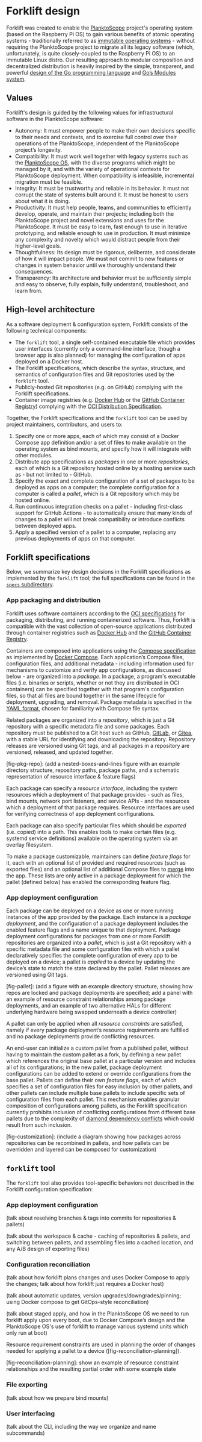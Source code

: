 # Forklift design

Forklift was created to enable the [PlanktoScope](https://www.planktoscope.org/) project's operating system (based on the Raspberry Pi OS) to gain various benefits of atomic operating systems - traditionally referred to as [immutable operating systems](https://ceur-ws.org/Vol-3386/paper9.pdf) - without requiring the PlanktoScope project to migrate all its legacy software (which, unfortunately, is quite closely-coupled to the Raspberry Pi OS) to an immutable Linux distro. Our resulting approach to modular composition and decentralized distribution is heavily inspired by the simple, transparent, and powerful [design of the Go programming language](https://cacm.acm.org/magazines/2022/5/260357-the-go-programming-language-and-environment/fulltext) and [Go’s Modules system](https://go.dev/doc/modules/developing).

## Values

Forklift's design is guided by the following values for infrastructural software in the PlanktoScope software:

- Autonomy: It must empower people to make their own decisions specific to their needs and contexts, and to exercise full control over their operations of the PlanktoScope, independent of the PlanktoScope project’s longevity.
- Compatibility: It must work well together with legacy systems such as the [PlanktoScope OS](https://docs-edge.planktoscope.community/reference/software/architecture/os/), with the diverse programs which might be managed by it, and with the variety of operational contexts for PlanktoScope deployment. When compatibility is infeasible, incremental migration must be feasible.
- Integrity: It must be trustworthy and reliable in its behavior. It must not corrupt the state of systems built around it. It must be honest to users about what it is doing.
- Productivity: It must help people, teams, and communities to efficiently develop, operate, and maintain their projects; including both the PlanktoScope project and novel extensions and uses for the PlanktoScope. It must be easy to learn, fast enough to use in iterative prototyping, and reliable enough to use in production. It must minimize any complexity and novelty which would distract people from their higher-level goals.
- Thoughtfulness: Its design must be rigorous, deliberate, and considerate of how it will impact people. We must not commit to new features or changes in system behavior until we thoroughly understand their consequences.
- Transparency: Its architecture and behavior must be sufficiently simple and easy to observe, fully explain, fully understand, troubleshoot, and learn from.

## High-level architecture

As a software deployment & configuration system, Forklift consists of the following technical components:

- The `forklift` tool, a single self-contained executable file which provides user interfaces (currently only a command-line interface, though a browser app is also planned) for managing the configuration of apps deployed on a Docker host.
- The Forklift specifications, which describe the syntax, structure, and semantics of configuration files and Git repositories used by the `forklift` tool.
- Publicly-hosted Git repositories (e.g. on GitHub) complying with the Forklift specifications.
- Container image registries (e.g. [Docker Hub](https://hub.docker.com/) or the [GitHub Container Registry](https://github.com/features/packages)) complying with the [OCI Distribution Specification](https://github.com/opencontainers/distribution-spec).

Together, the Forklift specifications and the `forklift` tool can be used by project maintainers, contributors, and users to:

1. Specify one or more apps, each of which may consist of a Docker Compose app definition and/or a set of files to make available on the operating system as bind mounts, and specify how it will integrate with other modules.
2. Distribute app specifications as *packages* in one or more *repositories*, each of which is a Git repository hosted online by a hosting service such as - but not limited to - GitHub.
3. Specify the exact and complete configuration of a set of packages to be deployed as apps on a computer; the complete configuration for a computer is called a *pallet*, which is a Git repository which may be hosted online.
4. Run continuous integration checks on a pallet - including first-class support for GitHub Actions - to automatically ensure that many kinds of changes to a pallet will not break compatibility or introduce conflicts between deployed apps.
5. Apply a specified version of a pallet to a computer, replacing any previous deployments of apps on that computer.

## Forklift specifications

Below, we summarize key design decisions in the Forklift specifications as implemented by the `forklift` tool; the full specifications can be found in the [`specs` subdirectory](./specs).

### App packaging and distribution

Forklift uses software containers according to the [OCI specifications](https://github.com/opencontainers) for packaging, distributing, and running containerized software. Thus, Forklift is compatible with the vast collection of open-source applications distributed through container registries such as [Docker Hub](https://hub.docker.com/) and the [GitHub Container Registry](https://docs.github.com/en/packages/working-with-a-github-packages-registry/working-with-the-container-registry).

Containers are composed into applications using the [Compose specification](https://github.com/compose-spec/compose-spec) as implemented by [Docker Compose](https://github.com/docker/compose). Each application’s Compose files, configuration files, and additional metadata - including information used for mechanisms to customize and verify app configurations, as discussed below - are organized into a *package*. In a package, a program's executable files (i.e. binaries or scripts, whether or not they are distributed in OCI containers) can be specified together with that program's configuration files, so that all files are bound together in the same lifecycle for deployment, upgrading, and removal. Package metadata is specified in the [YAML format](https://github.com/yaml/yaml-spec), chosen for familiarity with Compose file syntax.

Related packages are organized into a *repository*, which is just a Git repository with a specific metadata file and some packages. Each repository must be published to a Git host such as GitHub, [GitLab](https://gitlab.com/gitlab-org/gitlab), or [Gitea](https://github.com/go-gitea/gitea), with a stable URL for identifying and downloading the repository. Repository releases are versioned using Git tags, and all packages in a repository are versioned, released, and updated together.

[fig-pkg-repo]: (add a nested-boxes-and-lines figure with an example directory structure, repository paths, package paths, and a schematic representation of resource interface & feature flags)

Each package can specify a *resource interface*, including the system resources which a deployment of that package provides - such as files, bind mounts, network port listeners, and service APIs - and the resources which a deployment of that package requires. Resource interfaces are used for verifying correctness of app deployment configurations.

Each package can also specify particular files which should be *exported* (i.e. copied) into a path. This enables tools to make certain files (e.g. systemd service definitions) available on the operating system via an overlay filesystem.

To make a package customizable, maintainers can define *feature flags* for it, each with an optional list of provided and required resources (such as exported files) and an optional list of additional Compose files to [merge](https://github.com/compose-spec/compose-spec/blob/master/13-merge.md) into the app. These lists are only active in a package deployment for which the pallet (defined below) has enabled the corresponding feature flag.

### App deployment configuration

Each package can be deployed on a device as one or more running instances of the app provided by the package. Each instance is a *package deployment*, and the configuration of a package deployment includes the enabled feature flags and a name unique to that deployment. Package deployment configurations for packages from one or more Forklift repositories are organized into a *pallet*, which is just a Git repository with a specific metadata file and some configuration files with which a pallet declaratively specifies the complete configuration of every app to be deployed on a device; a pallet is *applied* to a device by updating the device’s state to match the state declared by the pallet. Pallet releases are versioned using Git tags.

[fig-pallet]: (add a figure with an example directory structure, showing how repos are locked and package deployments are specified; add a panel with an example of resource constraint relationships among package deployments, and an example of two alternative HALs for different underlying hardware being swapped underneath a device controller)

A pallet can only be applied when all *resource constraints* are satisfied, namely if every package deployment’s resource requirements are fulfilled and no package deployments provide conflicting resources.

An end-user can initialize a custom pallet from a published pallet, without having to maintain the custom pallet as a fork, by defining a new pallet which references the original base pallet at a particular version and includes all of its configurations; in the new pallet, package deployment configurations can be added to extend or override configurations from the base pallet. Pallets can define their own *feature flags*, each of which specifies a set of configuration files for easy inclusion by other pallets, and other pallets can include multiple base pallets to include specific sets of configuration files from each pallet. This mechanism enables granular composition of configurations among pallets, as the Forklift specification currently prohibits inclusion of conflicting configurations from different base pallets due to the complexity of [diamond dependency conflicts](https://research.swtch.com/vgo-import) which could result from such inclusion.

[fig-customization]: (include a diagram showing how packages across repositories can be recombined in pallets, and how pallets can be overridden and layered can be composed for customization)

## `forklift` tool

The `forklift` tool also provides tool-specific behaviors not described in the Forklift configuration specification:

### App deployment configuration

(talk about resolving branches & tags into commits for repositories & pallets)

(talk about the workspace & cache - caching of repositories & pallets, and switching between pallets, and assembling files into a cached location, and any A/B design of exporting files)

### Configuration reconciliation

(talk about how forklift plans changes and uses Docker Compose to apply the changes; talk about how forklift just requires a Docker host)

(talk about automatic updates, version upgrades/downgrades/pinning; using Docker compose to get GitOps-style reconciliation)

(talk about staged apply, and how in the PlanktoScope OS we need to run forklift apply upon every boot, due to Docker Compose’s design and the PlanktoScope OS's use of forklift to manage various systemd units which only run at boot)

Resource requirement constraints are used in planning the order of changes needed for applying a pallet to a device ([fig-reconciliation-planning]).

[fig-reconciliation-planning]: show an example of resource constraint relationships and the resulting partial order with some example state

### File exporting

(talk about how we prepare bind mounts)

### User interfacing

(talk about the CLI, including the way we organize and name subcommands)

